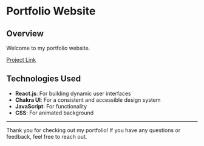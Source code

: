 # Portfolio Website

## Overview
Welcome to my portfolio website. 


[Project Link](https://ellen-daly-portfolio.netlify.app/)


## Technologies Used
- **React.js**: For building dynamic user interfaces
- **Chakra UI**: For a consistent and accessible design system
- **JavaScript**: For functionality
- **CSS**: For animated background

---

Thank you for checking out my portfolio! If you have any questions or feedback, feel free to reach out.